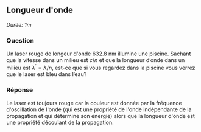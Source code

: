 ## Longueur d'onde

*Durée: 1m*

### Question

Un laser rouge de longeur d'onde 632.8 nm illumine une piscine.  Sachant que la vitesse dans un milieu est  $c/n$ et que la longueur d’onde dans un milieu est $\lambda^\prime= \lambda/n$, est-ce que si vous regardez dans la piscine vous verrez que le laser est bleu dans l’eau?

### Réponse

Le laser est toujours rouge car la couleur est donnée par la fréquence d'oscillation de l'onde (qui est une propriété de l'onde indépendante de la propagation et qui détermine son énergie) alors que la longueur d'onde est une propriété découlant de la propagation.

